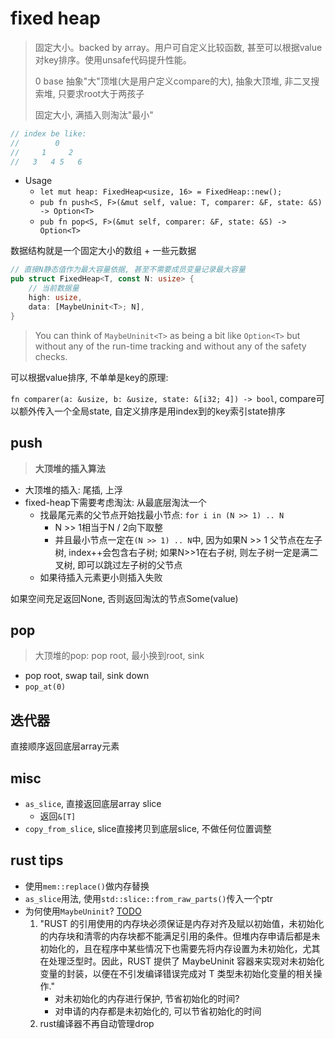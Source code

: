 # fixed heap

> 固定大小。backed by array。用户可自定义比较函数, 甚至可以根据value对key排序。使用unsafe代码提升性能。
>
> 0 base 抽象"大"顶堆(大是用户定义compare的大), 抽象大顶堆, 非二叉搜索堆, 只要求root大于两孩子
>
> 固定大小, 满插入则淘汰"最小"

```rust
// index be like:
//        0
//     1     2
//   3   4 5   6
```

- Usage
    - `let mut heap: FixedHeap<usize, 16> = FixedHeap::new();`
    - `pub fn push<S, F>(&mut self, value: T, comparer: &F, state: &S) -> Option<T>`
    - `pub fn pop<S, F>(&mut self, comparer: &F, state: &S) -> Option<T>`

数据结构就是一个固定大小的数组 + 一些元数据

```rust
// 直接N静态值作为最大容量依据, 甚至不需要成员变量记录最大容量
pub struct FixedHeap<T, const N: usize> {
    // 当前数据量
    high: usize,
    data: [MaybeUninit<T>; N],
}
```

> You can think of `MaybeUninit<T>` as being a bit like `Option<T>` but without
> any of the run-time tracking and without any of the safety checks.

可以根据value排序, 不单单是key的原理: 

`fn comparer(a: &usize, b: &usize, state: &[i32; 4]) -> bool`, compare可以额外传入一个全局state, 自定义排序是用index到的key索引state排序

## push

> **大顶堆的插入算法**

- 大顶堆的插入: 尾插, 上浮
- fixed-heap下需要考虑淘汰: 从最底层淘汰一个
    * 找最尾元素的父节点开始找最小节点: `for i in (N >> 1) .. N`
        + N >> 1相当于N / 2向下取整
        + 并且最小节点一定在`(N >> 1) .. N`中, 因为如果N >> 1 父节点在左子树, index++会包含右子树; 如果N>>1在右子树, 则左子树一定是满二叉树, 即可以跳过左子树的父节点
    * 如果待插入元素更小则插入失败

如果空间充足返回None, 否则返回淘汰的节点Some(value)


## pop

> 大顶堆的pop: pop root, 最小换到root, sink

- pop root, swap tail, sink down
- `pop_at(0)`


## 迭代器

直接顺序返回底层array元素


## misc

- `as_slice`, 直接返回底层array slice
    * 返回`&[T]`
- `copy_from_slice`, slice直接拷贝到底层slice, 不做任何位置调整


## rust tips

- 使用`mem::replace()`做内存替换
- `as_slice`用法, 使用`std::slice::from_raw_parts()`传入一个ptr
- 为何使用`MaybeUninit`? [TODO](https://learnku.com/articles/65520)
    1. "RUST 的引用使用的内存块必须保证是内存对齐及赋以初始值，未初始化的内存块和清零的内存块都不能满足引用的条件。但堆内存申请后都是未初始化的，且在程序中某些情况下也需要先将内存设置为未初始化，尤其在处理泛型时。因此，RUST 提供了 MaybeUninit 容器来实现对未初始化变量的封装，以便在不引发编译错误完成对 T 类型未初始化变量的相关操作."
        - 对未初始化的内存进行保护, 节省初始化的时间?
        - 对申请的内存都是未初始化的, 可以节省初始化的时间
    2. rust编译器不再自动管理drop



